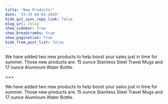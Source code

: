 ```yaml
---
title: 'New Products!'
date: '15:35 04-03-2019'
hide_git_sync_repo_link: false
blog_url: /blog
show_sidebar: true
show_breadcrumbs: true
show_pagination: true
hide_from_post_list: false
---
```


We have added two new products to help boost your sales just in time for summer.  Those new products are:  15 ounce Stainless Steel Travel Mugs and 17 ounce Aluminum Water Bottle. 

===

We have added two new products to help boost your sales just in time for summer.  Those new products are:  15 ounce Stainless Steel Travel Mugs and 17 ounce Aluminum Water Bottle. 